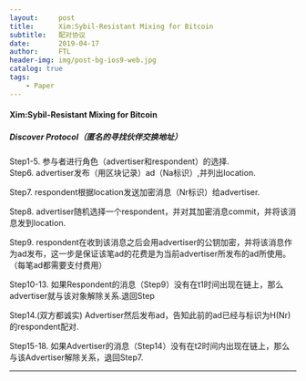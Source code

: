 ```yaml
---
layout:     post
title:      Xim:Sybil-Resistant Mixing for Bitcoin
subtitle:   配对协议
date:       2019-04-17
author:     FTL
header-img: img/post-bg-ios9-web.jpg
catalog: true
tags:
    - Paper
---
```


#### Xim:Sybil-Resistant Mixing for Bitcoin

##### Discover Protocol（匿名的寻找伙伴交换地址）

Step1-5. 参与者进行角色（advertiser和respondent）的选择.    
Step6. advertiser发布（用区块记录）ad（Na标识）,并列出location.   

Step7. respondent根据location发送加密消息（Nr标识）给advertiser.  

Step8. advertiser随机选择一个respondent，并对其加密消息commit，并将该消息发到location.   

Step9. respondent在收到该消息之后会用advertiser的公钥加密，并将该消息作为ad发布，这一步是保证该笔ad的花费是为当前advertiser所发布的ad所使用。（每笔ad都需要支付费用）  

Step10-13. 如果Respondent的消息（Step9）没有在t1时间出现在链上，那么advertiser就与该对象解除关系.退回Step  

Step14.(双方都诚实) Advertiser然后发布ad，告知此前的ad已经与标识为H(Nr)的respondent配对.  

Step15-18. 如果Advertiser的消息（Step14）没有在t2时间内出现在链上，那么与该Advertiser解除关系，退回Step7.  

____
